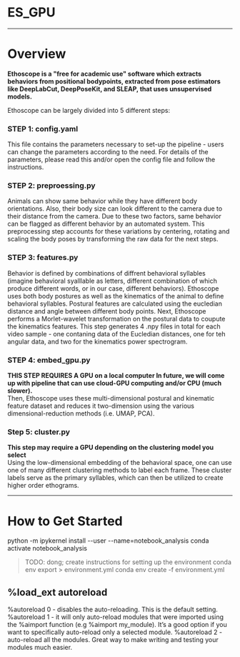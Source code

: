 # ES_GPU

---
# Overview
**Ethoscope is a "free for academic use" software which extracts behaviors from positional bodypoints, extracted from pose estimators like DeepLabCut, DeepPoseKit, and SLEAP, that uses unsupervised models.** 

Ethoscope can be largely divided into 5 different steps:

### STEP 1: config.yaml
This file contains the parameters necessary to set-up the pipeline - users can change the parameters according to the need. For details of the parameters, please read this and/or open the config file and follow the instructions.

### STEP 2: preproessing.py
Animals can show same behavior while they have different body orientations. Also, their body size can look different to the camera due to their distance from the camera. Due to these two factors, same behavior can be flagged as different behavior by an automated system. This preprocessing step accounts for these variations by centering, rotating and scaling the body poses by transforming the raw data for the next steps.

### STEP 3: features.py
Behavior is defined by combinations of diffrent behavioral syllables (imagine behavioral syalllable as letters, different combination of which produce different words, or in our case, different behaviors). Ethoscope uses both body postures as well as the kinematics of the animal to define behavioral syllables. Postural features are calculated using the eucledian distance and angle between different body points. Next, Ethoscope performs a Morlet-wavelet transformation on the postural data to coupute the kinematics features. This step generates 4 .npy files in total for each video sample - one contaning data of the Eucledian distances, one for teh angular data, and two for the kinematics power spectrogram.

### STEP 4: embed_gpu.py
**THIS STEP REQUIRES A GPU on a local computer In future, we will come up with pipeline that can use cloud-GPU computing and/or CPU (much slower).**   
Then, Ethoscope uses these multi-dimensional postural and kinematic feature dataset and reduces it two-dimension using the various dimensional-reduction methods (i.e. UMAP, PCA).

### Step 5: cluster.py
**This step may require a GPU depending on the clustering model you select**   
Using the low-dimensional embedding of the behavioral space, one can use one of many different clustering methods to label each frame. These cluster labels serve as the primary syllables, which can then be utilized to create higher order ethograms.

---
# How to Get Started
python -m ipykernel install --user --name=notebook_analysis
conda activate notebook_analysis

> TODO: dong; create instructions for setting up the environment
conda env export > environment.yml
conda env create -f environment.yml



%load_ext autoreload
---
%autoreload 0 - disables the auto-reloading. This is the default setting.
%autoreload 1 - it will only auto-reload modules that were imported using the %aimport function (e.g %aimport my_module). It’s a good option if you want to specifically auto-reload only a selected module.
%autoreload 2 - auto-reload all the modules. Great way to make writing and testing your modules much easier.






